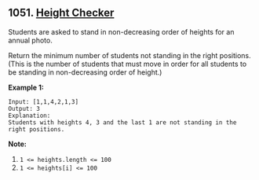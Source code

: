 ## 1051. [Height Checker](https://leetcode.com/problems/height-checker/)

Students are asked to stand in non-decreasing order of heights for an annual photo.

Return the minimum number of students not standing in the right positions.  (This is the number of students that must move in order for all students to be standing in non-decreasing order of height.)

**Example 1:**
```
Input: [1,1,4,2,1,3]
Output: 3
Explanation: 
Students with heights 4, 3 and the last 1 are not standing in the right positions.
```

**Note:**
 1) ```1 <= heights.length <= 100```
 2) ```1 <= heights[i] <= 100```
